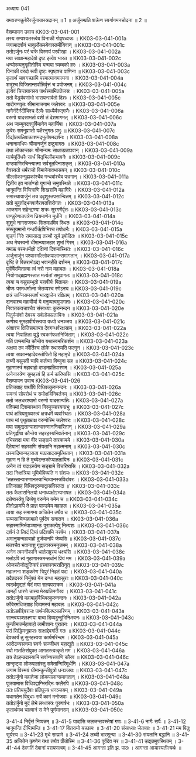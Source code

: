 अध्यायः 041

यमवरुणकुबेरैरर्जुनायास्त्रदानम् ॥ 1 ॥ अर्जुनम्प्रति शक्रेण स्वर्गागमनचोदना ॥ 2 ॥

वैशम्पायन उवाच 	KK03-03-041-001  
तस्य सम्पश्यतस्त्वेव पिनाकी गोवृषध्वजः ।	KK03-03-041-001a  
जगामादर्शनं भानुर्लोकस्येवास्तमीयिवान् ॥	KK03-03-041-001c  
ततोऽर्जुनः परं चक्रे विस्मयं परवीरहा ।	KK03-03-041-002a  
मया साक्षान्महादेवो दृष्ट इत्येव भारत ॥	KK03-03-041-002c  
धन्योस्म्यनुगृहीतोस्मि यन्मया त्र्यम्बको हरः ।	KK03-03-041-003a  
पिनाकी वरदो रूपी दृष्टः स्पृष्टश्च पाणिना ॥	KK03-03-041-003c  
कृतार्थं चावगच्छामि परमात्मानमात्मना ।	KK03-03-041-004a  
शत्रूंश्च विजितान्सर्वान्निर्वृत्तं च प्रयोजनम् ॥	KK03-03-041-004c  
इत्येवं चिन्तयानस्य पार्थस्यामिततेजसः ।	KK03-03-041-005a  
ततो वैडूर्यवर्णाभो भासयन्सर्वतो दिशः ।	KK03-03-041-005c  
यादोगणवृतः श्रीमानाजगाम जलेश्वरः ॥	KK03-03-041-005e  
नागैर्नदैर्नदीभिश्च दैत्यैः साध्यैर्मरुद्गणैः ।	KK03-03-041-006a  
वरुणो यादसाभर्ता वशी तं देशमागमत् ॥	KK03-03-041-006c  
अथ जाम्बूनदवपुर्विमानेन महार्चिषा ।	KK03-03-041-007a  
कुबेरः समनुप्राप्तो यक्षैरनुगतः प्रभुः ॥	KK03-03-041-007c  
विद्योतयन्निवाकाशमद्भुतोपमदर्शनः ।	KK03-03-041-008a  
धनानामधिपः श्रीमानर्जुनं द्रष्टुमागतः ॥	KK03-03-041-008c  
तथा लोकान्तकः श्रीमान्यमः साक्षात्प्रतापवान् ।	KK03-03-041-009a  
मर्त्यमूर्तिधरैः सार्धं पितृभिर्लोकभावनैः ॥	KK03-03-041-009c  
दण्डपाणिरचिन्त्यात्मा सर्वभूतविनाशकृत् ।	KK03-03-041-010a  
वैवस्वतो धर्मराजो विमानेनावभासयन् ॥	KK03-03-041-010c  
त्रील्लोकान्गुह्यकांश्चैव गन्धर्वाश्चैव पन्नगान् ।	KK03-03-041-011a  
द्वितीय इव मार्ताण्डो युगान्ते समुपस्थिते ॥	KK03-03-041-011c  
भानुमन्ति विचित्राणि शिखराणि महागिरेः ।	KK03-03-041-012a  
समास्थायार्जुनं तत्र ददृशुस्तपसान्वितम् ॥	KK03-03-041-012c  
ततो मुहूर्ताद्भगवानैरावतशिरोगतः ।	KK03-03-041-013a  
आजगाम सहेन्द्राण्या शक्रः सुरगणैर्वृतः ॥	KK03-03-041-013c  
पाण्डुरेणातपत्रेण ध्रियमाणेन मूर्धनि ।	KK03-03-041-014a  
शुशुभे नागराजस्थः सितमभ्रमिव स्थितः ॥	KK03-03-041-014c  
संस्तूयमानो गन्धर्वैर्ऋषिभिश्च तपोधनैः ।	KK03-03-041-015a  
शृङ्गं गिरेः समासाद्य तस्थौ सूर्य इवोदितः ॥	KK03-03-041-015c  
अथ मेघस्वनो धीमान्व्याजहार शुभां गिरम् ।	KK03-03-041-016a  
यमऋ परमधर्मज्ञो दक्षिणां दिशमास्थितः ॥	KK03-03-041-016c  
अर्जुनार्जुन पश्यास्माँल्लोकपालान्समागतान् ।	KK03-03-041-017a  
दृष्टिं ते वितरामोऽद्य भवानर्हति दर्शनम् ॥	KK03-03-041-017c  
पूर्वर्षिरमितात्मा त्वं नरो नाम महाबलः ।	KK03-03-041-018a  
नियोगाद्ब्रह्मणस्तात मर्त्यतां समुपागतः ॥	KK03-03-041-018c  
त्वया च वसुसम्भूतो महावीर्यः पितामहः ।	KK03-03-041-019a  
भीष्मः परमधर्मात्मा जेतव्यश्च रणेऽनघ ॥	KK03-03-041-019c  
क्षत्रं चाग्निसमस्पर्शं भारद्वाजेन रक्षितम् ।	KK03-03-041-020a  
दानवाश्च महावीर्या ये मनुष्यत्वमुपागताः ।	KK03-03-041-020c  
निवातकवचाश्चैव संसाध्याः कुरुनन्दन ॥	KK03-03-041-020e  
पितुर्ममांशो देवस्य सर्वलोकप्रतापिनः ।	KK03-03-041-021a  
कर्णश्व सुमहावीर्यस्त्वया वध्यो धनञ्जय ॥	KK03-03-041-021c  
अंशाश्च क्षितिसम्प्राप्ता देवगन्धर्वरक्षसाम् ।	KK03-03-041-022a  
त्वया निपातिता युद्धे स्वकर्मफलनिर्जिताम् ।	KK03-03-041-022c  
गतिं प्राप्स्यन्ति कौन्तेय यथास्वमरिकर्शन ॥	KK03-03-041-023a  
अक्षया तव कीर्तिश्च लोके स्थास्यति फल्गुन ।	KK03-03-041-023c  
त्वया साक्षान्महादेवस्तोषितो हि महामृधे ॥	KK03-03-041-024a  
लघ्वी वसुमती चापि कर्तव्या विष्णुना सह ॥	KK03-03-041-024c  
गृहाणास्त्रं महाबाहो दण्डमप्रतिवारणम् ।	KK03-03-041-025a  
अनेनास्त्रेण सुमहत्त्वं हि कर्म करिष्यसि ॥	KK03-03-041-025c  
वैशम्पायन उवाच 	KK03-03-041-026  
प्रतिजग्राह पार्थोपि विधिवत्कुरुनन्दनः ।	KK03-03-041-026a  
समन्त्रं सोपरोधं च समोक्षविनिवर्तनम् ॥	KK03-03-041-026c  
ततो जलधरश्यामो वरुणो यादसाम्पतिः ।	KK03-03-041-027a  
पश्चिमां दिशमास्थाय गिरमुच्चारयन्प्रभुः ॥	KK03-03-041-027c  
पार्थ क्षत्रियमुख्यस्त्वं क्षत्रधर्मे व्यवस्थितः ।	KK03-03-041-028a  
पश्य मां पृथुताम्राक्ष वरुणोस्मि जलेश्वरः ॥	KK03-03-041-028c  
मया समुद्यतान्पाशान्वारुणाननिवारितान् ।	KK03-03-041-029a  
प्रतिगृह्णीष्व कौन्तेय सहरहस्यनिवर्तनान् ॥	KK03-03-041-029c  
एभिस्तदा मया वीर सङ्ग्रामे तारकामये ।	KK03-03-041-030a  
दैतेयानां सहस्राणि संयतानि महात्मनाम् ॥	KK03-03-041-030c  
तस्मादिमान्महासत्व मत्प्रसादसमुत्थितान् ।	KK03-03-041-031a  
गृहाण न हि ते मुच्येदन्तकोप्याततायिनः ॥	KK03-03-041-031c  
अनेन त्वं यदाऽस्त्रेण सङ्ग्रामे विचरिष्यसि ।	KK03-03-041-032a  
तदा निःक्षत्रिया भूमिर्भविष्यति न संशयः ॥	KK03-03-041-032c  
\'ततस्तान्वारुणानस्त्रान्दिव्यानस्त्रविदांवरः ।	KK03-03-041-033a  
प्रतिजग्राह विधिवद्वरुणाद्वासविस्तदा ॥\'	KK03-03-041-033c  
ततः कैलासनिलयो धनाध्यक्षोऽभ्यभाषत ।	KK03-03-041-034a  
दत्तेष्वस्त्रेषु दिव्येषु वरुणेन यमेन च ॥	KK03-03-041-034c  
प्रीतोऽहमपि ते प्राज्ञ पाण्डवेय महाहल ।	KK03-03-041-035a  
त्वया सह समागम्य अजितेन तथैव च ॥	KK03-03-041-035c  
सव्यसाचिन्महाबाहो पूर्वदेव सनातन ।	KK03-03-041-036a  
सहास्माभिर्भवाञ्श्रान्तः पुराकल्पेषु नित्यशः ॥	KK03-03-041-036c  
दर्शनं ते त्विदं दिव्यं प्रदिशामि नरर्षभ ।	KK03-03-041-037a  
अमानुषान्महाबाहो दुर्जयानपि जेष्यसि ॥	KK03-03-041-037c  
मत्तश्चैव भवानाशु गृह्णात्वस्त्रमनुत्तमम् ।	KK03-03-041-038a  
अनेन त्वमनीकानि धार्तराष्ट्रस्य धक्ष्यसि ॥	KK03-03-041-038c  
मत्तोऽपि त्वं गृहाणास्त्रमन्तर्धानं प्रियं मम ।	KK03-03-041-039a  
ओजस्तेजोद्युतिकरं प्रस्वापनमरातिनुत् ॥	KK03-03-041-039c  
महात्मना शङ्करेण त्रिपुरं निहतं यदा ।	KK03-03-041-040a  
तदैतदस्त्रं निर्मुक्तं येन दग्धा महासुराः ॥	KK03-03-041-040c  
त्वदर्थमुद्यतं चेदं मया सत्यपराक्रम ।	KK03-03-041-041a  
त्वमर्हो धारणे चास्य मेरुप्रतिमगौरव ।	KK03-03-041-041c  
ततोऽर्जुनो महाबाहुर्विधिवत्कुरुनन्दनः ।	KK03-03-041-042a  
कौबेरमधिजग्राह दिव्यमस्त्रं महाबलः ॥	KK03-03-041-042c  
ततोऽब्रवीद्देवराजः पार्थमक्लिष्टकारिणम् ।	KK03-03-041-043a  
सान्त्वयञ्श्लक्ष्णया वाचा दिव्यदुन्दुभिनिःस्वनः ॥	KK03-03-041-043c  
कुन्तीमातर्महाबाहो त्वमीशानः पुरातनः ।	KK03-03-041-044a  
परां सिद्धिमनुप्राप्तः साक्षाद्देवगतिं गतः ॥	KK03-03-041-044c  
देवकार्यं तु सुमहत्त्वया कार्यमरिन्दम ।	KK03-03-041-045a  
आरोढव्यस्त्वया स्वर्गः सज्जीभव महाद्युते ॥	KK03-03-041-045c  
रथो मातलिसंयुक्त आगतस्त्वत्कृते मम ।	KK03-03-041-046a  
तत्र तेऽहम्प्रदास्यामि सर्वाण्यस्त्राणि कौरव ॥	KK03-03-041-046c  
तान्दृष्ट्वा लोकपालांस्तु समेतान्गिरिमूर्धनि ।	KK03-03-041-047a  
जगाम विस्मयं धीमान्कुन्तीपुत्रो धनञ्जयः ॥	KK03-03-041-047c  
ततोऽर्जुनो महातेजा लोकपालान्समागतान् ।	KK03-03-041-048a  
पूजयामास विधिवद्वाग्भिरद्भिः फलैरपि ॥	KK03-03-041-048c  
ततः प्रतिययुर्देवाः प्रतिपूज्य धनञ्जयम् ।	KK03-03-041-049a  
यथागतेन विबुधाः सर्वे कामं मनोजवाः ॥	KK03-03-041-049c  
ततोऽर्जुनो मुदं लेभे लब्धास्त्रः पुरुषर्षभः ।	KK03-03-041-050a  
कृतार्थमथ चात्मानं स मेने पूर्णमानसम् ॥	KK03-03-041-050c  

3-41-4 निर्वृत्तं निष्पन्नम् ॥ 3-41-5 यादांसि जलजन्तवस्तेषां गणः ॥ 3-41-6 नागैः सर्पैः ॥ 3-41-12 भानुमन्ति दीप्तिमन्ति ॥ 3-41-17 वितरामो यच्छामः ॥ 3-41-20 संसाध्याः जेतव्याः ॥ 3-41-21 मम पितुः सूर्यस्य ॥ 3-41-23 मृधे सम्प्रामे ॥ 3-41-24 लघ्वी भारशून्या ॥ 3-41-30 संयतानि बद्धानि ॥ 3-41-35 अजितेन कृष्णेन यथा तथैव प्रीतोस्मि ॥ 3-41-36 पूर्वदेव नर ॥ 3-41-41 उद्यतमुपस्थितम्  । 3-41-44 देवगतिं देवानां परायणत्वम् ॥ 3-41-45 आगन्ता इति झ. पाठः । आगन्ता आयास्यतीत्यर्थः ॥
